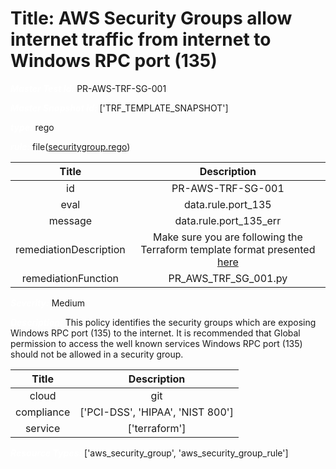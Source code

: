



# Title: AWS Security Groups allow internet traffic from internet to Windows RPC port (135)


***<font color="white">Master Test Id:</font>*** PR-AWS-TRF-SG-001

***<font color="white">Master Snapshot Id:</font>*** ['TRF_TEMPLATE_SNAPSHOT']

***<font color="white">type:</font>*** rego

***<font color="white">rule:</font>*** file([securitygroup.rego])  
  
  
  
  

|Title|Description|
| :---: | :---: |
|id|PR-AWS-TRF-SG-001|
|eval|data.rule.port_135|
|message|data.rule.port_135_err|
|remediationDescription|Make sure you are following the Terraform template format presented <a href='https://registry.terraform.io/providers/hashicorp/aws/latest/docs/resources/security_group' target='_blank'>here</a>|
|remediationFunction|PR_AWS_TRF_SG_001.py|


***<font color="white">Severity:</font>*** Medium

***<font color="white">Description:</font>*** This policy identifies the security groups which are exposing Windows RPC port (135) to the internet. It is recommended that Global permission to access the well known services Windows RPC port (135) should not be allowed in a security group.  
  
  

|Title|Description|
| :---: | :---: |
|cloud|git|
|compliance|['PCI-DSS', 'HIPAA', 'NIST 800']|
|service|['terraform']|


***<font color="white">Resource Types:</font>*** ['aws_security_group', 'aws_security_group_rule']


[securitygroup.rego]: https://github.com/prancer-io/prancer-compliance-test/tree/master/aws/terraform/securitygroup.rego
